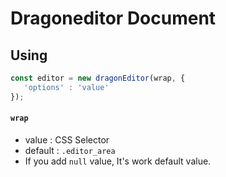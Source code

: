 # Dragoneditor Document

## Using
```js
const editor = new dragonEditor(wrap, {
   'options' : 'value'
});
```
#### `wrap`
- value : CSS Selector
- default : `.editor_area`
- If you add `null` value, It's work default value.